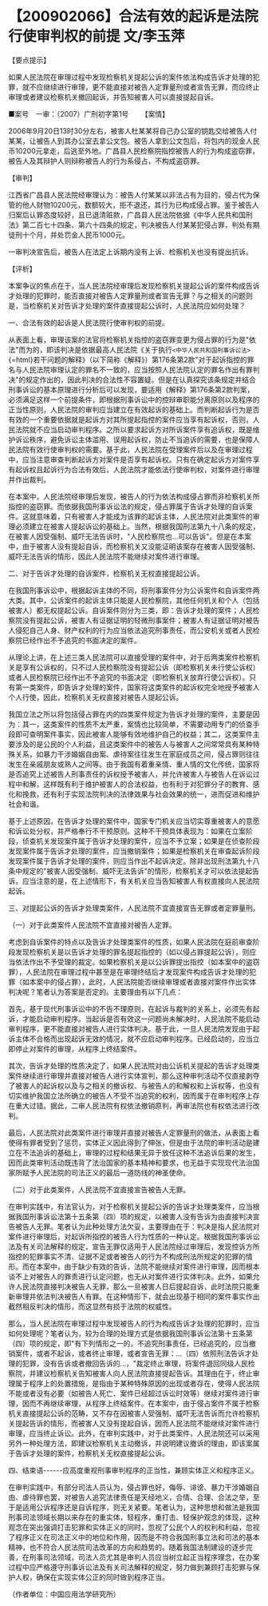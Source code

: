 # 【200902066】合法有效的起诉是法院行使审判权的前提 文/李玉萍

【要点提示】

如果人民法院在审理过程中发现检察机关提起公诉的案件依法构成告诉才处理的犯罪，就不应继续进行审理，更不能直接对被告人定罪量刑或者宣告无罪，而应终止审理或者建议检察机关撤回起诉，并告知被害人可以直接提起自诉。

■案号　一审：（2007）广刑初字第1号 　　【案情】

2006年9月20日13时30分左右，被害人杜某某将自己办公室的钥匙交给被告人付某某，让被告人到其办公室去拿公文包。被告人拿到公文包后，将包内的现金人民币10200元拿走，后逃至外地。广昌县人民检察院指控被告人的行为构成盗窃罪，被告人及其辩护人则辩称被告人的行为系侵占，不构成盗窃罪。

【审判】

江西省广昌县人民法院经审理认为：被告人付某某以非法占有为目的，侵占代为保管的他人财物10200元，数额较大，拒不退还，其行为已构成侵占罪。鉴于被告人归案后认罪态度较好，且已退清赃款，广昌县人民法院依据《中华人民共和国刑法》第二百七十四条、第六十四条的规定，判决被告人付某某犯侵占罪，判处有期徒刑十个月，并处罚金人民币1000元。

一审判决宣告后，被告人在法定上诉期内没有上诉、检察机关也没有提出抗诉。

【评析】

本案争议的焦点在于，当人民法院经审理后发现检察机关提起公诉的案件构成告诉才处理的犯罪时，能否直接对被告人定罪量刑或者宣告无罪？与之相关的问题则是，当检察机关对告诉才处理的案件直接提起公诉时，人民法院应如何处理？

一、合法有效的起诉是人民法院行使审判权的前提。

从表面上看，审理该案的法官将检察机关指控的盗窃罪变更为侵占罪的行为是"依法"而为的，即该判决是依据最高人民法院《关于执行`<中华人民共和国刑事诉讼法>`{=html}若干问题的解释》（以下简称《解释》）第176条第2款"对于起诉指控的罪名与人民法院审理认定的罪名不一致的，应当按照人民法院认定的罪名作出有罪判决"的规定作出的，因此判决的合法性不容置疑。但是在认真探究该条规定并结合刑事诉讼的基本原理进行分析后可以发现，要适用《解释》第176条第2款判案，必须满足这样一个前提条件，即根据刑事诉讼中的控辩审职能分离原则以及程序的正当性原则，人民法院的审判应当建立在有效起诉的基础上。而判断起诉行为是否有效的一个重要依据就是起诉方对其所提起指控的案件应当享有起诉权，否则，人民法院就不应当启动审判程序。之所以要求起诉方对所诉案件享有追诉权，既是维护诉讼秩序，避免诉讼主体滥用、误用起诉权，防止不当追诉的需要，也是保障人民法院有效行使审判权的需要。基于此，人民法院在受理案件后以及在审理过程中，应当注意审查判断起诉方对案件是否享有起诉权。只有在确定起诉方对案件享有起诉权且起诉行为合法有效后，人民法院才能依法行使审判权，对案件进行审理并作出裁判。

在本案中，人民法院经审理后发现，被告人的行为依法构成侵占罪而非检察机关所指控的盗窃罪。而依据我国刑事诉讼法的规定，侵占罪属于告诉才处理的自诉案件。这就意味着，只有被害人才能成为该罪的起诉主体，人民法院对此类案件的审理必须建立在被害人提起诉讼的基础上。当然，根据我国刑法第九十八条的规定，在被害人因受强制、威吓无法告诉时，"人民检察院也...可以告诉"。但是在本案中，由于被害人没有提起自诉，而检察机关又没能证明该案存在被害人因受强制、威吓无法告诉的情形，因此人民法院不能继续对案件进行审理。

二、对于告诉才处理的自诉案件，检察机关无权直接提起公诉。

在我国刑事诉讼中，根据起诉主体的不同，将刑事案件分为公诉案件和自诉案件两大类。其中，公诉案件的起诉主体只能是人民检察院，其他任何机关和个人（包括被害人）都无权提起公诉。自诉案件则分为三类，即：告诉才处理的案件；人民检察院没有提起公诉，被害人有证据证明的轻微刑事案件；被害人有证据证明对被告人侵犯自己人身、财产权利的行为应当依法追究刑事责任，而公安机关或者人民检察院已经作出不予追究的书面决定的案件。

从理论上讲，在上述三类人民法院可以直接受理的案件中，对于后两类案件检察机关是享有公诉权的，只不过人民检察院没有提起公诉（即检察机关未行使公诉权）或者人民检察院已经作出不予追究的书面决定（即检察机关放弃行使公诉权）。只有第一类案件，即告诉才处理的案件，国家将这类案件的起诉权完全地授予被害人个人行使，因此，检察机关无权直接对被告人提起公诉。

我国立法之所以将包括侵占罪在内的四类案件规定为告诉才处理的案件，主要是因为：其一，这类案件的性质不太严重，案情也比较简单，不需要动用专门的侦查手段即可查明案件事实，因此被害人能够有效地维护自己的权益；其二，这类案件主要涉及的是公民的个人利益，且这类案件中的被告人与被害人之间常常具有某种特殊关系，如暴力干涉婚姻自由案、虐待案往往发生在家庭成员之间，侵占罪则往往发生在亲戚朋友或熟人之间等。由于我国有着重亲情、重人情的文化传统，国家将是否追究上述被告人刑事责任的诉权授予被害人，并允许被害人与被告人在诉讼过程中和解，这样既有利于维护被害人的合法权益，也有利于对犯罪分子的教育、感化和挽救，还有利于实现法院判决的法律效果与社会效果的统一，进而促进和维护社会和谐。

基于上述原因，在告诉才处理的案件中，国家专门机关应当切实尊重被害人的意愿和诉讼处分权，并严格奉行不干预原则。这种不干预具体表现为：如果在立案阶段，侦查机关发现案件属于告诉才处理的案件，应当不予立案；如果是在侦查阶段发现案件属于告诉才处理的案件，应当撤销案件；如果是检察机关在审查起诉阶段发现案件属于告诉才处理的案件，则应当作出不起诉决定。除非出现刑法第九十八条中规定的"被害人因受强制、威吓无法告诉"的情形，检察机关才可以依法提起告诉。应当注意的是，在上述情形下，有关机关应当告知被害人有权直接向人民法院起诉。

三、对提起公诉的告诉才处理类案件，人民法院不宜直接宣告无罪或者定罪量刑。

（一）对于此类案件人民法院不宜直接对被告人定罪。

考虑到自诉案件的特点以及告诉才处理类案件的性质，如果人民法院在庭前审查阶段发现检察机关是以告诉才处理的罪名提起指控的（如以侵占罪提起公诉），则应当依法作出不予受理的裁定。如果检察机关是以公诉罪提出指控（如本案中的盗窃罪），人民法院在审理过程中甚至是在审理终结后才发现案件构成告诉才处理的犯罪（如本案中的侵占罪），此时，人民法院能否继续审理或者直接对案件作出实体判决呢？笔者认为答案是否定的。主要理由有以下几点：

首先，基于现代刑事诉讼中的不告不理原则，在起诉与裁判的关系上，必须先有起诉，才能启动审判程序。当起诉是否有效这一问题尚未解决时，人民法院不能启动审判程序，更不能直接对被告人进行实体判决。基于此，一旦人民法院发现由于起诉主体不合格而出现起诉无效的情况，就不应启动审判程序。已经启动的，应当立即停止对案件的审理，从程序上终结案件。

其次，告诉才处理的性质决定了，如果人民法院对由公诉机关提起的告诉才处理类案件继续进行审理并直接对被告人进行实体宣判，那么这种审判活动不仅直接剥夺了被害人的起诉权以及与之相关的撤诉权、与被告人的和解权和上诉权等，也没有切实维护我国立法所确立的被告人不受不当追究的权利，因而属于在审判程序上存在重大过错。据此，二审人民法院有权依法撤销原判，再审法院也有权依法进行改判。

最后，人民法院对此类案件进行审理并直接对被告人定罪量刑的做法，从表面上看使得有罪者受到了惩罚，实体正义因此得到了伸张，但是由于法院的审判活动是建立在不法追诉的基础上，审理的过程和结果无异于放任这种不法追诉后果的发生，因而此类审判活动既违背了法治国家的基本精神和要求，也无益于实现现代法治国家所赋予人民法院的司法正义的最后一道防线的神圣使命。

（二）对于此类案件，人民法院不宜直接宣告被告人无罪。

在审判实践中，有法官认为，对于检察机关提起公诉的告诉才处理类案件，应当根据我国刑事诉讼法第十五条第（四）项的规定，以被害人没有告诉为由直接判决宣告被告人无罪。笔者认为此种处理方法欠妥，主要理由在于：判决是指人民法院对案件进行审理后，对起诉所指控的被告人行为性质的一种认定。根据我国刑事诉讼法及有关司法解释的规定，宣告无罪仅适用于人民法院经过审理后，发现控诉方所指控的犯罪事实不清、证据不足或者被告人的行为不构成刑法所规定的犯罪的情形。而在本案中，由于缺少有效的告诉，法院不能继续对案件进行审理，因而根本谈不上对被告人的罪责进行认定问题，也无从对案件进行实体判决。此外，如果允许人民法院直接判决被告人无罪，那么一旦被害人日后提起自诉，此时法院只能重新审理并依法判决被告人有罪。在这种情形下，就会出现基于相同的案件事实作出截然相反判决的情形，而这显然有损于法院的权威性。

那么，当人民法院在审理过程中发现被告人的行为构成告诉才处理的犯罪时，应当如何处理呢？笔者认为，较为合理的处理方式是依据我国刑事诉讼法第十五条第（四）项的规定，即"有下列情形之一的，不追究刑事责任，已经追究的，应当撤销案件，或者不起诉，或者终止审理，或者宣告无罪：...（四）依照刑法告诉才处理的犯罪，没有告诉或者撤回告诉的...，"裁定终止审理，将案件退回同级人民检察院，并建议检察机关告知被害人向人民法院直接提起告诉。其理由在于，终止审理属于程序上的处置措施，是指由于某种特殊原因的出现或者存在，使得人民法院不能或者没有必要（如被告人死亡、案件已经超过诉讼时效等）继续对案件进行审理，因而不再继续审理，从程序上终结案件。在本案中，由于侵占案件不属于检察机关直接提起公诉的范畴，又不存在因被害人受强制、威吓无法告诉而允许检察机关提起告诉的情形，而被害人又没有提起自诉，因而人民法院不能继续对案件进行审理，应当终止诉讼。此外，在审判实践中，对于此类案件，人民法院还可以采用另外一种处理方法，即建议检察机关主动撤诉，并说明建议撤诉的理由，即该案属于告诉才处理的案件，检察机关无权直接提起公诉。

四、结束语------应高度重视刑事审判程序的正当性，兼顾实体正义和程序正义。

在审判实践中，有部分司法人员认为，侵占罪也好，侮辱、诽谤、暴力干涉婚姻自由、虐待罪也罢，对被告人追究法律责任是天经地义，合情、合理、合法之举，至于是适用公诉程序还是自诉程序，则无关紧要。笔者认为，这种思想和做法是我国刑事司法领域长期以来存在的重实体，轻程序，重打击、轻保护观念的体现，这种观念在突出强调打击犯罪和实体正义的同时，忽视了公民个人的权利和利益，忽视了程序正义在司法正义中的地位和作用，因而是不符合我国刑事立法和司法的基本精神，也不符合人民法院司法改革的方向和趋势的。随着我国法制建设的逐步完善，在刑事司法领域，司法人员尤其是审判人员应当树立起正当程序理念，在办案过程中应严格遵守刑事诉讼法及有关司法解释的规定，努力做到兼顾打击犯罪与保护人权，确保在实现实体公正的同时做到程序正当。

（作者单位：中国应用法学研究所）